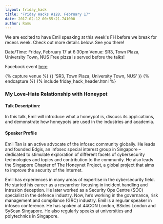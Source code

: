```yaml
---
layout: friday_hack
title: "Friday Hacks #128, February 17"
date: 2017-02-12 00:55:21.741000
author: Ramu
---
```


We are excited to have Emil speaking at this week's FH before we break for recess week. Check out more details below. See you there!

Date/Time: Friday, February 17 at 6:30pm
Venue: SR3, Town Plaza, University Town, NUS
Free pizza is served before the talks!

Facebook event [here](https://www.facebook.com/events/603214613202877/)

{% capture venue %}
    {{ 'SR3, Town Plaza, University Town, NUS' }}
{% endcapture %}
{% include friday_hack_header.html %}

### My Love-Hate Relationship with Honeypot

#### Talk Description:

In this talk, Emil will introduce what a honeypot is, discuss its applications, and demonstrate how honeypots are used in the industries and academia.

#### Speaker Profile

Emil Tan is an active advocate of the infosec community globally. He leads and founded Edgis, an infosec special interest group in Singapore – dedicated to stimulate exploration of different facets of cybersecurity technologies and topics and contribution to the community. He also leads the Singapore Chapter of The Honeynet Project, a global project that aims to improve the security of the Internet.

Emil has experiences in many areas of expertise in the cybersecurity field. He started his career as a researcher focusing in incident handling and intrusion deception. He later worked as a Security Ops Centre (SOC) specialist in the defence industry. Now, he’s working in the governance, risk management and compliance (GRC) industry. Emil is a regular speaker in infosec conference. He has spoken at 44CON London, BSides London and SyScan Singapore. He also regularly speaks at universities and polytechnics in Singapore.
